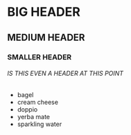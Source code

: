 # BIG HEADER 
## MEDIUM HEADER
### SMALLER HEADER
###### IS THIS EVEN A HEADER AT THIS POINT


* bagel
* cream cheese
* doppio
* yerba mate
* sparkling water